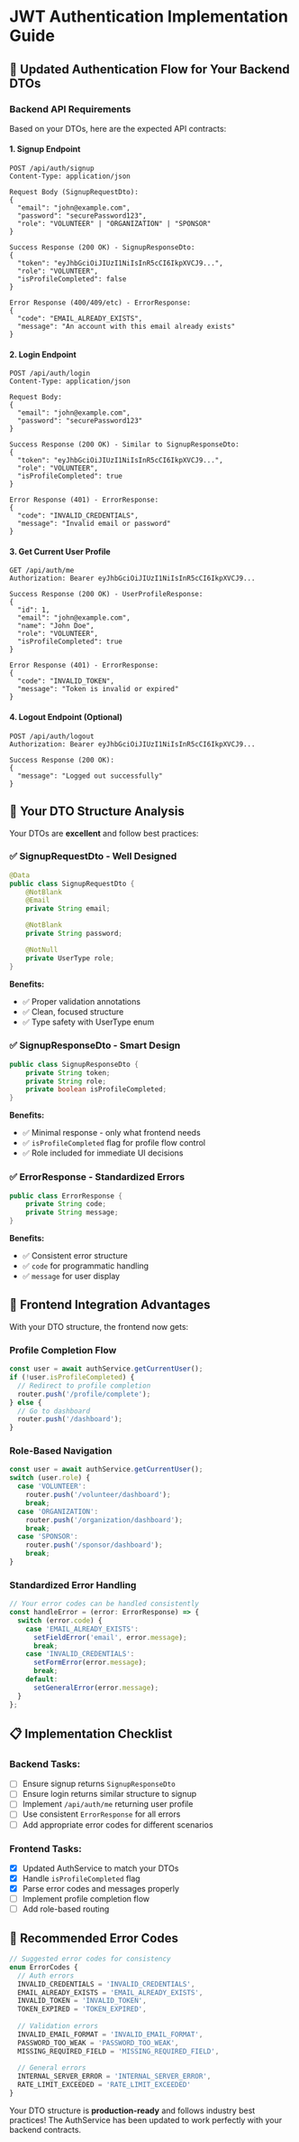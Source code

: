 # JWT Authentication Implementation Guide

## 🔐 **Updated Authentication Flow for Your Backend DTOs**

### **Backend API Requirements**

Based on your DTOs, here are the expected API contracts:

#### **1. Signup Endpoint**
```http
POST /api/auth/signup
Content-Type: application/json

Request Body (SignupRequestDto):
{
  "email": "john@example.com",
  "password": "securePassword123", 
  "role": "VOLUNTEER" | "ORGANIZATION" | "SPONSOR"
}

Success Response (200 OK) - SignupResponseDto:
{
  "token": "eyJhbGciOiJIUzI1NiIsInR5cCI6IkpXVCJ9...",
  "role": "VOLUNTEER",
  "isProfileCompleted": false
}

Error Response (400/409/etc) - ErrorResponse:
{
  "code": "EMAIL_ALREADY_EXISTS",
  "message": "An account with this email already exists"
}
```

#### **2. Login Endpoint**
```http
POST /api/auth/login
Content-Type: application/json

Request Body:
{
  "email": "john@example.com",
  "password": "securePassword123"
}

Success Response (200 OK) - Similar to SignupResponseDto:
{
  "token": "eyJhbGciOiJIUzI1NiIsInR5cCI6IkpXVCJ9...",
  "role": "VOLUNTEER", 
  "isProfileCompleted": true
}

Error Response (401) - ErrorResponse:
{
  "code": "INVALID_CREDENTIALS",
  "message": "Invalid email or password"
}
```

#### **3. Get Current User Profile**
```http
GET /api/auth/me
Authorization: Bearer eyJhbGciOiJIUzI1NiIsInR5cCI6IkpXVCJ9...

Success Response (200 OK) - UserProfileResponse:
{
  "id": 1,
  "email": "john@example.com",
  "name": "John Doe",
  "role": "VOLUNTEER", 
  "isProfileCompleted": true
}

Error Response (401) - ErrorResponse:
{
  "code": "INVALID_TOKEN",
  "message": "Token is invalid or expired"
}
```

#### **4. Logout Endpoint** (Optional)
```http
POST /api/auth/logout
Authorization: Bearer eyJhbGciOiJIUzI1NiIsInR5cCI6IkpXVCJ9...

Success Response (200 OK):
{
  "message": "Logged out successfully"
}
```

## 🎯 **Your DTO Structure Analysis**

Your DTOs are **excellent** and follow best practices:

### ✅ **SignupRequestDto** - Well Designed
```java
@Data
public class SignupRequestDto {
    @NotBlank
    @Email
    private String email;

    @NotBlank  
    private String password;

    @NotNull
    private UserType role;
}
```
**Benefits:**
- ✅ Proper validation annotations
- ✅ Clean, focused structure  
- ✅ Type safety with UserType enum

### ✅ **SignupResponseDto** - Smart Design
```java
public class SignupResponseDto {
    private String token;
    private String role;
    private boolean isProfileCompleted;
}
```
**Benefits:**
- ✅ Minimal response - only what frontend needs
- ✅ `isProfileCompleted` flag for profile flow control
- ✅ Role included for immediate UI decisions

### ✅ **ErrorResponse** - Standardized Errors
```java
public class ErrorResponse {
    private String code;
    private String message;
}
```
**Benefits:**
- ✅ Consistent error structure
- ✅ `code` for programmatic handling
- ✅ `message` for user display

## 🚀 **Frontend Integration Advantages**

With your DTO structure, the frontend now gets:

### **Profile Completion Flow**
```typescript
const user = await authService.getCurrentUser();
if (!user.isProfileCompleted) {
  // Redirect to profile completion
  router.push('/profile/complete');
} else {
  // Go to dashboard
  router.push('/dashboard');
}
```

### **Role-Based Navigation**
```typescript
const user = await authService.getCurrentUser();
switch (user.role) {
  case 'VOLUNTEER':
    router.push('/volunteer/dashboard');
    break;
  case 'ORGANIZATION':
    router.push('/organization/dashboard');
    break;
  case 'SPONSOR':
    router.push('/sponsor/dashboard');
    break;
}
```

### **Standardized Error Handling**
```typescript
// Your error codes can be handled consistently
const handleError = (error: ErrorResponse) => {
  switch (error.code) {
    case 'EMAIL_ALREADY_EXISTS':
      setFieldError('email', error.message);
      break;
    case 'INVALID_CREDENTIALS':
      setFormError(error.message);
      break;
    default:
      setGeneralError(error.message);
  }
};
```

## 📋 **Implementation Checklist**

### **Backend Tasks:**
- [ ] Ensure signup returns `SignupResponseDto`
- [ ] Ensure login returns similar structure to signup
- [ ] Implement `/api/auth/me` returning user profile
- [ ] Use consistent `ErrorResponse` for all errors
- [ ] Add appropriate error codes for different scenarios

### **Frontend Tasks:**
- [x] Updated AuthService to match your DTOs
- [x] Handle `isProfileCompleted` flag
- [x] Parse error codes and messages properly
- [ ] Implement profile completion flow
- [ ] Add role-based routing

## 🎯 **Recommended Error Codes**

```typescript
// Suggested error codes for consistency
enum ErrorCodes {
  // Auth errors
  INVALID_CREDENTIALS = 'INVALID_CREDENTIALS',
  EMAIL_ALREADY_EXISTS = 'EMAIL_ALREADY_EXISTS', 
  INVALID_TOKEN = 'INVALID_TOKEN',
  TOKEN_EXPIRED = 'TOKEN_EXPIRED',
  
  // Validation errors
  INVALID_EMAIL_FORMAT = 'INVALID_EMAIL_FORMAT',
  PASSWORD_TOO_WEAK = 'PASSWORD_TOO_WEAK',
  MISSING_REQUIRED_FIELD = 'MISSING_REQUIRED_FIELD',
  
  // General errors
  INTERNAL_SERVER_ERROR = 'INTERNAL_SERVER_ERROR',
  RATE_LIMIT_EXCEEDED = 'RATE_LIMIT_EXCEEDED'
}
```

Your DTO structure is **production-ready** and follows industry best practices! The AuthService has been updated to work perfectly with your backend contracts.
